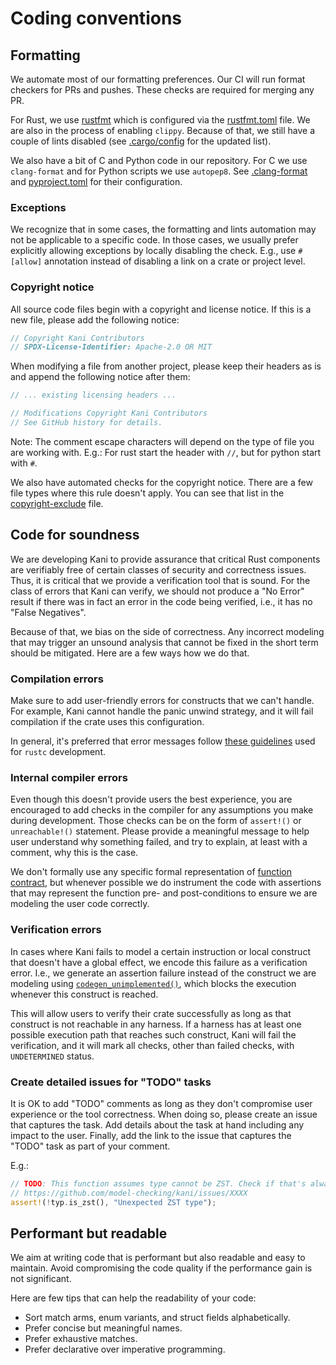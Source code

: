 # Coding conventions

## Formatting

We automate most of our formatting preferences. Our CI will run format checkers for PRs and pushes.
These checks are required for merging any PR.

For Rust, we use [rustfmt](https://github.com/rust-lang/rustfmt)
which is configured via the [rustfmt.toml](https://github.com/model-checking/kani/blob/main/rustfmt.toml) file.
We are also in the process of enabling `clippy`.
Because of that, we still have a couple of lints disabled (see [.cargo/config](https://github.com/model-checking/kani/blob/main/.cargo/config.toml) for the updated list).

We also have a bit of C and Python code in our repository.
For C we use `clang-format` and for Python scripts we use `autopep8`.
See [.clang-format](https://githubcom/model-checking/kani/blob/main/.clang-format)
and [pyproject.toml](https://github.com/model-checking/kani/blob/main/scripts/pyproject.toml)
for their configuration.


### Exceptions

We recognize that in some cases, the formatting and lints automation may not be applicable to a specific code.
In those cases, we usually prefer explicitly allowing exceptions by locally disabling the check.
E.g., use `#[allow]` annotation instead of disabling a link on a crate or project level.

### Copyright notice

All source code files begin with a copyright and license notice. If this is a new file, please add the following notice:

```rust
// Copyright Kani Contributors
// SPDX-License-Identifier: Apache-2.0 OR MIT
```

When modifying a file from another project, please keep their headers as is and append the following notice after them:

```rust
// ... existing licensing headers ...

// Modifications Copyright Kani Contributors
// See GitHub history for details.
```

Note: The comment escape characters will depend on the type of file you are working with. E.g.: For rust start the 
header with `//`, but for python start with `#`.

We also have automated checks for the copyright notice.
There are a few file types where this rule doesn't apply.
You can see that list in the [copyright-exclude](
https://github.com/model-checking/kani/blob/main/scripts/ci/copyright-exclude) file.


## Code for soundness

We are developing Kani to provide assurance that critical Rust components are verifiably free of certain classes of
security and correctness issues.
Thus, it is critical that we provide a verification tool that is sound.
For the class of errors that Kani can verify, we should not produce a "No Error" result if there was in fact an
error in the code being verified, i.e., it has no
"False Negatives".

Because of that, we bias on the side of correctness.
Any incorrect modeling
that may trigger an unsound analysis that cannot be fixed in the short term should be mitigated.
Here are a few ways how we do that.

### Compilation errors

Make sure to add user-friendly errors for constructs that we can't handle.
For example, Kani cannot handle the panic unwind strategy, and it will fail compilation if the crate uses this
configuration.

In general, it's preferred that error messages follow [these guidelines](https://rustc-dev-guide.rust-lang.org/diagnostics.html#diagnostic-output-style-guide) used for `rustc` development.

### Internal compiler errors

Even though this doesn't provide users the best experience, you are encouraged to add checks in the compiler for any
assumptions you make during development.
Those checks can be on the form of `assert!()` or `unreachable!()`
statement.
Please provide a meaningful message to help user understand why something failed, and try to explain, at least with 
a comment, why this is the case.

We don't formally use any specific formal representation of [function contract](https://en.wikipedia.org/wiki/Design_by_contract),
but whenever possible we do instrument the code with assertions that may represent the function pre- and
post-conditions to ensure we are modeling the user code correctly.

### Verification errors

In cases where Kani fails to model a certain instruction or local construct that doesn't have a global effect,
we encode this failure as a verification error.
I.e., we generate an assertion failure instead of the construct we are modeling using
[`codegen_unimplemented()`](https://github.com/model-checking/kani/blob/f719b565968568335d9be03ef27c5d05bb8fd0b7/kani-compiler/src/codegen_cprover_gotoc/utils/utils.rs#L50),
which blocks the execution whenever this construct is reached.

This will allow users to verify their crate successfully as long as
that construct is not reachable in any harness. If a harness has at least one possible execution path that reaches
such construct, Kani will fail the verification, and it will mark all checks, other than failed checks, with 
`UNDETERMINED` status.

### Create detailed issues for "TODO" tasks

It is OK to add "TODO" comments as long as they don't compromise user experience or the tool correctness.
When doing so, please create an issue that captures the task.
Add details about the task at hand including any impact to the user.
Finally, add the link to the issue that captures the "TODO" task as part of your comment.

E.g.:
```rust
// TODO: This function assumes type cannot be ZST. Check if that's always the case.
// https://github.com/model-checking/kani/issues/XXXX
assert!(!typ.is_zst(), "Unexpected ZST type");
```

## Performant but readable

We aim at writing code that is performant but also readable and easy to maintain.
Avoid compromising the code quality if the performance gain is not significant.

Here are few tips that can help the readability of your code:

- Sort match arms, enum variants, and struct fields alphabetically.
- Prefer concise but meaningful names.
- Prefer exhaustive matches.
- Prefer declarative over imperative programming.